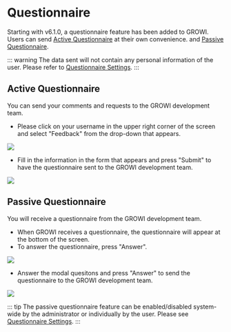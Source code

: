 # Questionnaire

Starting with v6.1.0, a questionnaire feature has been added to GROWI. Users can send [Active Questionnaire](/en/guide/features/questionnaire.html#active-questionnaire) at their own convenience. and [Passive Questionnaire](/en/guide/features/questionnaire.html#passive-questionnaire).

::: warning
The data sent will not contain any personal information of the user.
Please refer to [Questionnaire Settings](/en/admin-guide/management-cookbook/app-settings.html#questionnaire-settings).
:::


## Active Questionnaire

You can send your comments and requests to the GROWI development team.

- Please click on your username in the upper right corner of the screen and select "Feedback" from the drop-down that appears.

![](/assets/images/questionnaire_feedback.png)

- Fill in the information in the form that appears and press "Submit" to have the questionnaire sent to the GROWI development team.

![](/assets/images/questionnaire_form.png)

## Passive Questionnaire

You will receive a questionnaire from the GROWI development team.

- When GROWI receives a questionnaire, the questionnaire will appear at the bottom of the screen.
- To answer the questionnaire, press "Answer".

![](/assets/images/questionnaire_cron.png)

- Answer the modal quesitons and press "Answer" to send the questionnaire to the GROWI development team.

![](/assets/images/questionnaire_cron_form.png)

::: tip
The passive questionnaire feature can be enabled/disabled system-wide by the administrator or individually by the user.
Please see [Questionnaire Settings](/en/admin-guide/management-cookbook/app-settings.html#questionnaire-settings).
:::